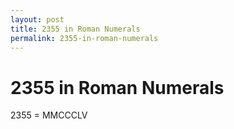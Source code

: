 ```yaml
---
layout: post
title: 2355 in Roman Numerals
permalink: 2355-in-roman-numerals
---
```


# 2355 in Roman Numerals

2355 = MMCCCLV
